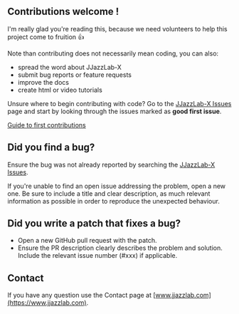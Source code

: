 ## Contributions welcome !

I'm really glad you're reading this, because we need volunteers to help this project come to fruition :+1:

Note than contributing does not necessarily mean coding, you can also:

- spread the word about JJazzLab-X
- submit bug reports or feature requests
- improve the docs
- create html or video tutorials

Unsure where to begin contributing with code? Go to the [JJazzLab-X Issues](https://github.com/jjazzboss/JJazzLab-X) page and 
start by looking through the issues marked as **good first issue**.

[Guide to first contributions](https://github.com/firstcontributions/first-contributions/blob/master/README.md)

## Did you find a bug?

Ensure the bug was not already reported by searching the [JJazzLab-X Issues](https://github.com/jjazzboss/JJazzLab-X).

If you're unable to find an open issue addressing the problem, open a new one. Be sure to include a title and clear description, 
as much relevant information as possible in order to reproduce the unexpected behaviour.

## Did you write a patch that fixes a bug?

- Open a new GitHub pull request with the patch.
- Ensure the PR description clearly describes the problem and solution. Include the relevant issue number (#xxx) if applicable.
    
## Contact

If you have any question use the Contact page at [www.jjazzlab.com](https://www.jjazzlab.com).


